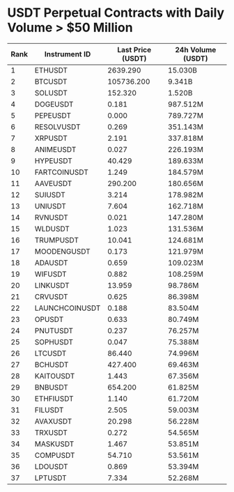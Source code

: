 # USDT Perpetual Contracts with Daily Volume > $50 Million

| Rank | Instrument ID | Last Price (USDT) | 24h Volume (USDT) |
|------|---------------|-------------------|-------------------|
| 1 | ETHUSDT | 2639.290 | 15.030B |
| 2 | BTCUSDT | 105736.200 | 9.341B |
| 3 | SOLUSDT | 152.320 | 1.520B |
| 4 | DOGEUSDT | 0.181 | 987.512M |
| 5 | PEPEUSDT | 0.000 | 789.727M |
| 6 | RESOLVUSDT | 0.269 | 351.143M |
| 7 | XRPUSDT | 2.191 | 337.818M |
| 8 | ANIMEUSDT | 0.027 | 226.193M |
| 9 | HYPEUSDT | 40.429 | 189.633M |
| 10 | FARTCOINUSDT | 1.249 | 184.579M |
| 11 | AAVEUSDT | 290.200 | 180.656M |
| 12 | SUIUSDT | 3.214 | 178.982M |
| 13 | UNIUSDT | 7.604 | 162.718M |
| 14 | RVNUSDT | 0.021 | 147.280M |
| 15 | WLDUSDT | 1.023 | 131.536M |
| 16 | TRUMPUSDT | 10.041 | 124.681M |
| 17 | MOODENGUSDT | 0.173 | 121.979M |
| 18 | ADAUSDT | 0.659 | 109.023M |
| 19 | WIFUSDT | 0.882 | 108.259M |
| 20 | LINKUSDT | 13.959 | 98.786M |
| 21 | CRVUSDT | 0.625 | 86.398M |
| 22 | LAUNCHCOINUSDT | 0.188 | 83.504M |
| 23 | OPUSDT | 0.633 | 80.749M |
| 24 | PNUTUSDT | 0.237 | 76.257M |
| 25 | SOPHUSDT | 0.047 | 75.388M |
| 26 | LTCUSDT | 86.440 | 74.996M |
| 27 | BCHUSDT | 427.400 | 69.463M |
| 28 | KAITOUSDT | 1.443 | 67.356M |
| 29 | BNBUSDT | 654.200 | 61.825M |
| 30 | ETHFIUSDT | 1.140 | 61.720M |
| 31 | FILUSDT | 2.505 | 59.003M |
| 32 | AVAXUSDT | 20.298 | 56.228M |
| 33 | TRXUSDT | 0.272 | 54.565M |
| 34 | MASKUSDT | 1.467 | 53.851M |
| 35 | COMPUSDT | 54.710 | 53.561M |
| 36 | LDOUSDT | 0.869 | 53.394M |
| 37 | LPTUSDT | 7.334 | 52.268M |
